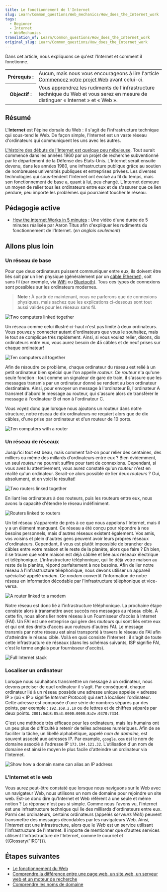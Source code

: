 ```yaml
---
title: Le fonctionnement de l'Internet
slug: Learn/Common_questions/Web_mechanics/How_does_the_Internet_work
tags:
  - Beginner
  - Internet
  - WebMechanics
translation_of: Learn/Common_questions/How_does_the_Internet_work
original_slug: Learn/Common_questions/How_does_the_Internet_work
---
```


Dans cet article, nous expliquons ce qu'est l'Internet et comment il fonctionne.

<table class="standard-table">
  <tbody>
    <tr>
      <th scope="row">Prérequis&nbsp;:</th>
      <td>
        Aucun, mais nous vous encourageons à lire l'article
        <a href="/fr/Apprendre/Commencez_votre_projet_web"
          >Commencez votre projet Web</a
        >
        avant celui-ci.
      </td>
    </tr>
    <tr>
      <th scope="row">Objectif&nbsp;:</th>
      <td>
        Vous apprendrez les rudiments de l'infrastructure technique du Web et
        vous serez en mesure de distinguer «&nbsp;Internet&nbsp;» et «&nbsp;Web&nbsp;».
      </td>
    </tr>
  </tbody>
</table>

## Résumé

L'**Internet** est l'épine dorsale du Web&nbsp;: il s'agit de l'infrastructure technique qui sous-tend le Web. De façon simple, l'Internet est un vaste réseau d'ordinateurs qui communiquent les uns avec les autres.

[L'histoire des débuts de l'Internet est quelque peu nébuleuse](https://fr.wikipedia.org/wiki/Internet#Historique). Tout aurait commencé dans les années 1960 par un projet de recherche subventionné par le département de la Défense des États-Unis. L'Internet serait ensuite devenu, dans les années 1980, une infrastructure publique grâce au soutien de nombreuses universités publiques et entreprises privées. Les diverses technologies qui sous-tendent l'Internet ont évolué au fil du temps, mais son fonctionnement de base a, quant à lui, peu changé. L'Internet demeure un moyen de relier tous les ordinateurs entre eux et de s'assurer que ce lien perdure, peu importe les problèmes qui pourraient toucher le réseau.

## Pédagogie active

- [How the internet Works in 5 minutes](https://www.youtube.com/watch?v=7_LPdttKXPc)&nbsp;: Une vidéo d'une durée de 5 minutes réalisée par Aaron Titus afin d'expliquer les rudiments du fonctionnement de l'Internet. (_en anglais seulement_)

## Allons plus loin

### Un réseau de base

Pour que deux ordinateurs puissent communiquer entre eux, ils doivent être liés soit par un lien physique (généralement par un [câble Ethernet](https://fr.wikipedia.org/wiki/Ethernet)), soit sans fil (par exemple, via [WiFi](http://fr.wikipedia.org/wiki/WiFi) ou [Bluetooth](http://fr.wikipedia.org/wiki/Bluetooth)). Tous ces types de connexions sont possibles sur les ordinateurs modernes.

> **Note :** À partir de maintenant, nous ne parlerons que de connexions physiques, mais sachez que les explications ci-dessous sont tout aussi valides pour les réseaux sans fil.

![Two computers linked together](internet-schema-1.png)

Un réseau comme celui illustré ci-haut n'est pas limité à deux ordinateurs. Vous pouvez y connecter autant d'ordinateurs que vous le souhaitez, mais le tout se complique très rapidement. Ainsi, si vous voulez relier, disons, dix ordinateurs entre eux, vous aurez besoin de 45 câbles et de neuf prises sur chaque ordinateur!

![Ten computers all together](internet-schema-2.png)

Afin de résoudre ce problème, chaque ordinateur du réseau est relié à un petit ordinateur bien spécial que l'on appelle _routeur_. Ce _routeur_ n'a qu'une seule fonction&nbsp;: tout comme un signaleur de gare de train, il s'assure que les messages transmis par un ordinateur donné se rendent au bon ordinateur destinataire. Ainsi, pour envoyer un message à l'ordinateur B, l'ordinateur A transmet d'abord le message au routeur, qui s'assure alors de transférer le message à l'ordinateur B et non à l'ordinateur C.

Vous voyez donc que lorsque nous ajoutons un routeur dans notre structure, notre réseau de dix ordinateurs ne requiert alors que de dix câbles, d'une prise par ordinateur et d'un routeur de 10 ports.

![Ten computers with a router](internet-schema-3.png)

### Un réseau de réseaux

Jusqu'ici tout est beau, mais comment fait-on pour relier des centaines, des milliers ou même des millards d'ordinateurs entre eux ? Bien évidemment, un seul _routeur_ ne pourrait suffire pour tant de connexions. Cependant, si vous avez lu attentivement, vous aurez constaté qu'un _routeur_ n'est en réalité qu'un ordinateur. Serait-ce alors possible de lier deux _routeurs_ ? Oui, absolument, et en voici le résultat!

![Two routers linked together](internet-schema-4.png)

En liant les ordinateurs à des routeurs, puis les routeurs entre eux, nous avons la capacité d'étendre le réseau indéfiniment.

![Routers linked to routers](internet-schema-5.png)

Un tel réseau s'apparente de près à ce que nous appelons l'Internet, mais il y a un élément manquant. Ce réseau a été conçu pour répondre à nos besoins personnels, mais d'autres réseaux existent également. Vos amis, vos voisins et plein d'autres gens peuvent avoir leurs propres réseaux d'ordinateurs. Cependant, il vous est plutôt impossible de brancher des câbles entre votre maison et le reste de la planète, alors que faire ? Eh bien, il se trouve que votre maison est déjà câblée et liée aux réseaux électrique et téléphonique. L'infrastructure téléphonique, qui lie déjà votre maison au reste de la planète, répond parfaitement à nos besoins. Afin de lier notre réseau à l'infrastructure téléphonique, nous devons utiliser un appareil spécialisé appelé _modem_. Ce _modem_ convertit l'information de notre réseau en information décodable par l'infrastructure téléphonique et vice-versa.

![A router linked to a modem](internet-schema-6.png)

Notre réseau est donc lié à l'infrastructure téléphonique. La prochaine étape consiste alors à transmettre avec succès nos messages au réseau cible. À cette fin, nous allons lier notre réseau à un Fournisseur d'accès à Internet (FAI). Un FAI est une entreprise qui gère des _routeurs_ qui sont liés entre eux et qui ont des droits d'accès aux routeurs d'autres FAI. Le message transmis par notre réseau est ainsi transporté à travers le réseau de FAI afin d'atteindre le réseau cible. Voilà en quoi consiste l'Internet : il s'agit de toute cette infrastructure de réseaux (dans les schémas suivants, ISP signifie FAI, c'est le terme anglais pour fournisseur d'accès).

![Full Internet stack](internet-schema-7.png)

### Localiser un ordinateur

Lorsque nous souhaitons transmettre un message à un ordinateur, nous devons préciser de quel ordinateur il s'agit. Par conséquent, chaque ordinateur lié à un réseau possède une adresse unique appelée «&nbsp;adresse IP&nbsp;» (où «&nbsp;IP&nbsp;» signifie _Internet Protocol_) qui sert à localiser l'ordinateur. Cette adresse est composée d'une série de nombres séparés par des points, par exemple&nbsp;: `192.168.2.10`  ou de lettres et de chiffres séparés par deux points. `2001:0db8:85a3:0000:0000:8a2e:0370:7334`.

C'est une méthode très efficace pour les ordinateurs, mais les humains ont un peu plus de difficulté à retenir de telles adresses numériques. Afin de se faciliter la tâche, un libellé alphabétique, appelé _nom de domaine,_ est souvent associé aux adresses IP. Par example, `google.com` est le nom de domaine associé à l'adresse IP `173.194.121.32`. L'utilisation d'un nom de domaine est ainsi le moyen le plus facile d'atteindre un ordinateur via l'Internet.

![Show how a domain name can alias an IP address](dns-ip.png)

### L'Internet et le web

Vous aurez peut-être constaté que lorsque nous naviguons sur le Web avec un navigateur Web, nous utilisons un nom de domaine pour rejoindre un site web. Est-ce donc dire qu'Internet et Web réfèrent à une seule et même notion ? La réponse n'est pas si simple. Comme nous l'avons vu, l'Internet est une infrastructure technique qui lie des milliards d'ordinateurs entre eux. Parmi ces ordinateurs, certains ordinateurs (appelés _serveurs Web_) peuvent transmettre des messages décodables par les navigateurs Web. Ainsi, l'_Internet_ est une infrastructure, alors que le _Web_ est un service utilisant l'infrastructure de l'Internet. Il importe de mentionner que d'autres services utilisent l'infrastructure de l'Internet, comme le courriel et {{Glossary("IRC")}}.

## Étapes suivantes

- [Le fonctionnement du Web](/fr/Apprendre/Commencer_avec_le_web/Le_fonctionnement_du_Web)
- [Comprendre la différence entre une page web, un site web, un serveur web et un moteur de recherche](/fr/docs/Learn/Common_questions/Pages_sites_servers_and_search_engines)
- [Comprendre les noms de domaine](/fr/Apprendre/Comprendre_noms_de_domaine)
